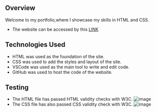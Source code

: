 
## Overview
Welcome to my portfolio,where I showcase my skills in HTML and CSS.
- The website can be accessed by this [LINK](https://mounipulgam.github.io/portfolio/)
## Technologies Used
- HTML was used as the foundation of the site.
- CSS was used to add the styles and layout of the site.
- VSCode was used as the main tool to write and edit code.
- GitHub was used to host the code of the website.
## Testing
- The HTML file has passed HTML validity checks with W3C.
![image](https://github.com/user-attachments/assets/193472f4-55e0-42ef-a3dd-9b07ff0c20b1)
- The CSS file has also passed CSS validity check with W3C.
![image](https://github.com/user-attachments/assets/d4fd34af-c803-48a0-a606-d6eb6527de5b)

